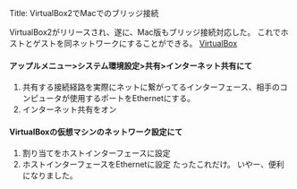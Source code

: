 Title: VirtualBox2でMacでのブリッジ接続

VirtualBox2がリリースされ、遂に、Mac版もブリッジ接続対応した。
これでホストとゲストを同ネットワークにすることができる。
[VirtualBox](http://www.virtualbox.org/)

#### アップルメニュー&gt;システム環境設定&gt;共有&gt;インターネット共有にて

1.  共有する接続経路を実際にネットに繋がってるインターフェース、相手のコンピュータが使用するポートをEthernetにする。
2.  インターネット共有をオン

#### VirtualBoxの仮想マシンのネットワーク設定にて

1.  割り当てをホストインターフェースに設定
2.  ホストインターフェースをEthernetに設定
たったこれだけ。
いやー、便利になりました。